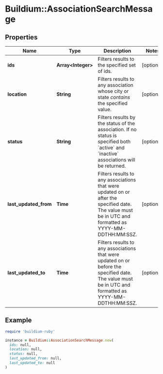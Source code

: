 # Buildium::AssociationSearchMessage

## Properties

| Name | Type | Description | Notes |
| ---- | ---- | ----------- | ----- |
| **ids** | **Array&lt;Integer&gt;** | Filters results to the specified set of ids. | [optional] |
| **location** | **String** | Filters results to any association whose city or state *contains* the specified value. | [optional] |
| **status** | **String** | Filters results by the status of the association. If no status is specified both &#x60;active&#x60; and &#x60;inactive&#x60; associations will be returned. | [optional] |
| **last_updated_from** | **Time** | Filters results to any associations that were updated on or after the specified date. The value must be in UTC and formatted as YYYY-MM-DDTHH:MM:SSZ. | [optional] |
| **last_updated_to** | **Time** | Filters results to any associations that were updated on or before the specified date. The value must be in UTC and formatted as YYYY-MM-DDTHH:MM:SSZ. | [optional] |

## Example

```ruby
require 'buildium-ruby'

instance = Buildium::AssociationSearchMessage.new(
  ids: null,
  location: null,
  status: null,
  last_updated_from: null,
  last_updated_to: null
)
```

